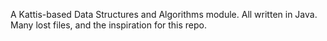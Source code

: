 A Kattis-based Data Structures and Algorithms module. All written in Java. Many lost files, and the inspiration for this repo.